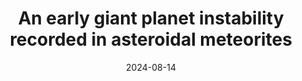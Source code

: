 ---
title: "An early giant planet instability recorded in asteroidal meteorites"
collection: publications
permalink: /publications/gpm23
excerpt: 'We use a Bayesian statistical code to constrain the timescales of giant planet migration and asteroid belt bombardment in the early solar system. Our results associate giant planet migration with the dissipation of the gaseous protoplanetary disk. 
<br>
I was invited to write a more broadly accessible [Research Briefing](https://doi.org/10.1038/s41550-024-02341-5) that summarizes the relevance and main conclusions of our study.
<br>
The preprint was also summarized by [Astrobites](https://astrobites.org/2023/09/25/meteorites-planet-migration/), and I was quoted in two recent articles on the topic of giant planet migration in [*Science Magazine*](https://www.science.org/content/article/giant-planets-ran-amok-soon-after-solar-system-s-birth) and [*Sky & Telescope*](https://skyandtelescope.org/astronomy-news/meteorites-tighten-timeline-for-giant-planets-movement-through-the-solar-system/).'
authors: '<b>G.H. Edwards</b>, C.B. Keller, E.R. Newton, C.W. Stewart'
date: 2024-08-14
year: 2024
venue: 'Nature Astronomy'
paperurl: 'https://www.nature.com/articles/s41550-024-02340-6'
preprinturl: 'https://arxiv.org/abs/2309.10906'
codeurl: 'https://github.com/grahamedwards/ImpactChron.jl'
---